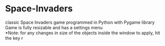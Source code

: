 # Space-Invaders
classic Space Invaders game programmed in Python with Pygame library <br>
Game is fully resizable and has a settings menu <br>
*Note: for any changes in size of the objects inside the window to apply, hit the key r 
